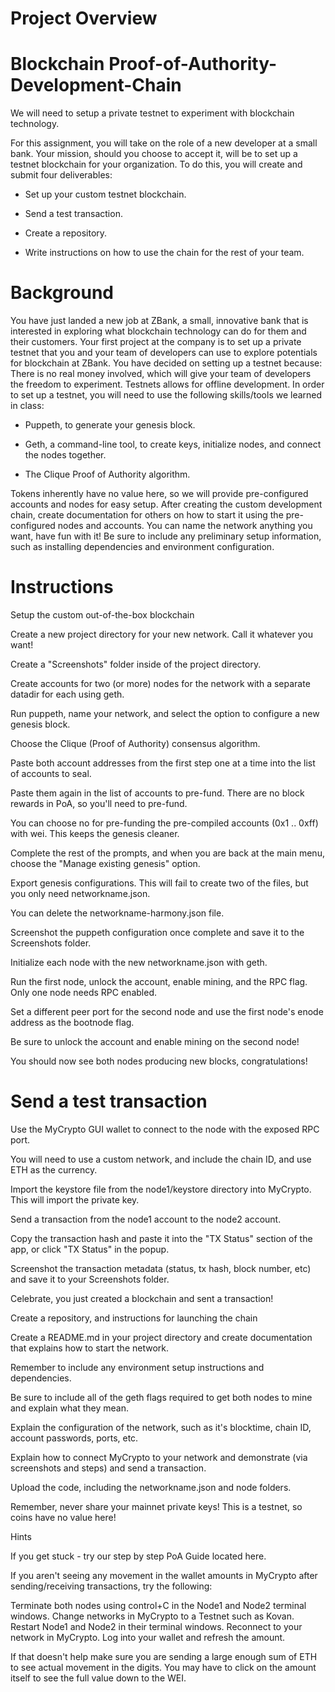 # Project Overview

# Blockchain Proof-of-Authority-Development-Chain

We will need to setup a private testnet to experiment with blockchain technology. 

For this assignment, you will take on the role of a new developer at a small bank.
Your mission, should you choose to accept it, will be to set up a testnet blockchain for your organization.
To do this, you will create and submit four deliverables:


 - Set up your custom testnet blockchain.


 - Send a test transaction.


 - Create a repository.


 - Write instructions on how to use the chain for the rest of your team.



# Background
You have just landed a new job at ZBank, a small, innovative bank that is interested in exploring what
blockchain technology can do for them and their customers.
Your first project at the company is to set up a private testnet that you and your team of developers
can use to explore potentials for blockchain at ZBank.
You have decided on setting up a testnet because:
There is no real money involved, which will give your team of developers the freedom to experiment.
Testnets allows for offline development.
In order to set up a testnet, you will need to use the following skills/tools we learned in class:


 - Puppeth, to generate your genesis block.


 - Geth, a command-line tool, to create keys, initialize nodes, and connect the nodes together.


 - The Clique Proof of Authority algorithm.


Tokens inherently have no value here, so we will provide pre-configured accounts and nodes for easy setup.
After creating the custom development chain, create documentation for others on how to start it using the pre-configured
nodes and accounts. You can name the network anything you want, have fun with it!
Be sure to include any preliminary setup information, such as installing dependencies and environment configuration.


# Instructions

Setup the custom out-of-the-box blockchain


Create a new project directory for your new network. Call it whatever you want!


Create a "Screenshots" folder inside of the project directory.


Create accounts for two (or more) nodes for the network with a separate datadir for each using geth.


Run puppeth, name your network, and select the option to configure a new genesis block.


Choose the Clique (Proof of Authority) consensus algorithm.


Paste both account addresses from the first step one at a time into the list of accounts to seal.


Paste them again in the list of accounts to pre-fund. There are no block rewards in PoA, so you'll need to pre-fund.


You can choose no for pre-funding the pre-compiled accounts (0x1 .. 0xff) with wei. This keeps the genesis cleaner.


Complete the rest of the prompts, and when you are back at the main menu, choose the "Manage existing genesis" option.


Export genesis configurations. This will fail to create two of the files, but you only need networkname.json.


You can delete the networkname-harmony.json file.


Screenshot the puppeth configuration once complete and save it to the Screenshots folder.


Initialize each node with the new networkname.json with geth.


Run the first node, unlock the account, enable mining, and the RPC flag. Only one node needs RPC enabled.


Set a different peer port for the second node and use the first node's enode address as the bootnode flag.


Be sure to unlock the account and enable mining on the second node!


You should now see both nodes producing new blocks, congratulations!



# Send a test transaction


Use the MyCrypto GUI wallet to connect to the node with the exposed RPC port.


You will need to use a custom network, and include the chain ID, and use ETH as the currency.


Import the keystore file from the node1/keystore directory into MyCrypto. This will import the private key.


Send a transaction from the node1 account to the node2 account.


Copy the transaction hash and paste it into the "TX Status" section of the app, or click "TX Status" in the popup.


Screenshot the transaction metadata (status, tx hash, block number, etc) and save it to your Screenshots folder.


Celebrate, you just created a blockchain and sent a transaction!


Create a repository, and instructions for launching the chain


Create a README.md in your project directory and create documentation that explains how to start the network.


Remember to include any environment setup instructions and dependencies.


Be sure to include all of the geth flags required to get both nodes to mine and explain what they mean.


Explain the configuration of the network, such as it's blocktime, chain ID, account passwords, ports, etc.


Explain how to connect MyCrypto to your network and demonstrate (via screenshots and steps) and send a transaction.


Upload the code, including the networkname.json and node folders.



Remember, never share your mainnet private keys! This is a testnet, so coins have no value here!

Hints


If you get stuck - try our step by step PoA Guide located here.


If you aren't seeing any movement in the wallet amounts in MyCrypto after sending/receiving transactions, try the following:

Terminate both nodes using control+C in the Node1 and Node2 terminal windows.
Change networks in MyCrypto to a Testnet such as Kovan.
Restart Node1 and Node2 in their terminal windows.
Reconnect to your network in MyCrypto.
Log into your wallet and refresh the amount.



If that doesn't help make sure you are sending a large enough sum of ETH to see actual movement in the digits. You may have to click on the amount itself to see the full value down to the WEI.
